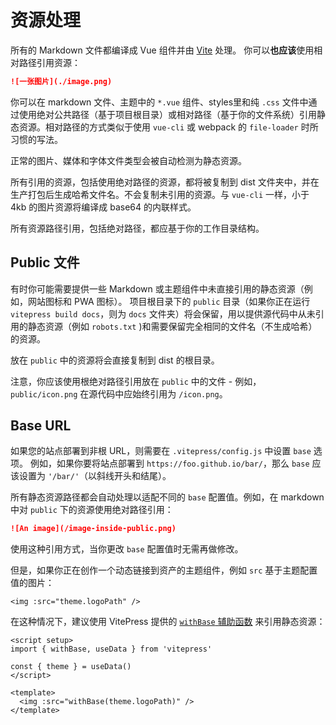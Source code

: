 # 资源处理

所有的 Markdown 文件都编译成 Vue 组件并由 [Vite](https://github.com/vitejs/vite) 处理。 你可以**也应该**使用相对路径引用资源：

```md
![一张图片](./image.png)
```

你可以在 markdown 文件、主题中的 `*.vue` 组件、styles里和纯 `.css` 文件中通过使用绝对公共路径（基于项目根目录）或相对路径（基于你的文件系统）引用静态资源。相对路径的方式类似于使用 `vue-cli` 或 webpack 的 `file-loader` 时所习惯的写法。

正常的图片、媒体和字体文件类型会被自动检测为静态资源。

所有引用的资源，包括使用绝对路径的资源，都将被复制到 dist 文件夹中，并在生产打包后生成哈希文件名。不会复制未引用的资源。与 `vue-cli` 一样，小于 4kb 的图片资源将编译成 base64 的内联样式。

所有资源路径引用，包括绝对路径，都应基于你的工作目录结构。

## Public 文件

有时你可能需要提供一些 Markdown 或主题组件中未直接引用的静态资源（例如，网站图标和 PWA 图标）。 项目根目录下的 `public` 目录（如果你正在运行 `vitepress build docs`，则为 `docs` 文件夹）将会保留，用以提供源代码中从未引用的静态资源（例如 `robots.txt` )和需要保留完全相同的文件名（不生成哈希）的资源。

放在 `public` 中的资源将会直接复制到 dist 的根目录。

注意，你应该使用根绝对路径引用放在 `public` 中的文件 - 例如，`public/icon.png` 在源代码中应始终引用为 `/icon.png`。

## Base URL

如果您的站点部署到非根 URL，则需要在 `.vitepress/config.js` 中设置 `base` 选项。 例如，如果你要将站点部署到 `https://foo.github.io/bar/`，那么 `base` 应该设置为 `'/bar/'`（以斜线开头和结尾）。

所有静态资源路径都会自动处理以适配不同的 `base` 配置值。例如，在 markdown 中对 `public` 下的资源使用绝对路径引用：

```md
![An image](/image-inside-public.png)
```

使用这种引用方式，当你更改 `base` 配置值时无需再做修改。

但是，如果你正在创作一个动态链接到资产的主题组件，例如 `src` 基于主题配置值的图片：

```vue
<img :src="theme.logoPath" />
```

在这种情况下，建议使用 VitePress 提供的 [`withBase` 辅助函数](./api#withbase) 来引用静态资源：

```vue
<script setup>
import { withBase, useData } from 'vitepress'

const { theme } = useData()
</script>

<template>
  <img :src="withBase(theme.logoPath)" />
</template>
```
